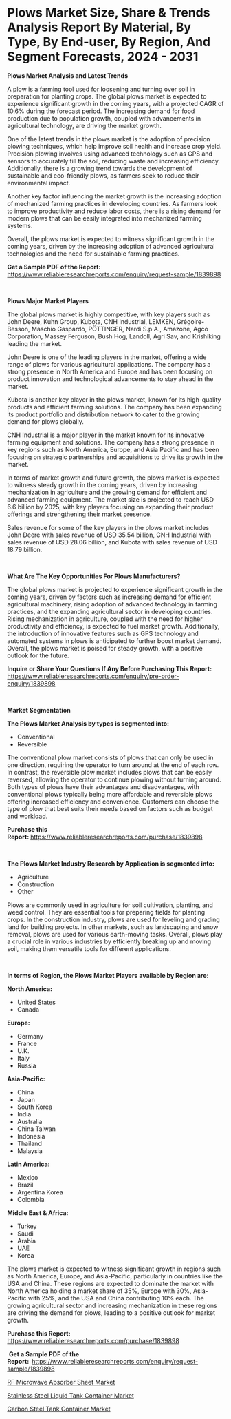 <p><h1>Plows Market Size, Share & Trends Analysis Report By Material, By Type, By End-user, By Region, And Segment Forecasts, 2024 - 2031</h1></p><p><strong>Plows Market Analysis and Latest Trends</strong></p>
<p><p>A plow is a farming tool used for loosening and turning over soil in preparation for planting crops. The global plows market is expected to experience significant growth in the coming years, with a projected CAGR of 10.6% during the forecast period. The increasing demand for food production due to population growth, coupled with advancements in agricultural technology, are driving the market growth.</p><p>One of the latest trends in the plows market is the adoption of precision plowing techniques, which help improve soil health and increase crop yield. Precision plowing involves using advanced technology such as GPS and sensors to accurately till the soil, reducing waste and increasing efficiency. Additionally, there is a growing trend towards the development of sustainable and eco-friendly plows, as farmers seek to reduce their environmental impact.</p><p>Another key factor influencing the market growth is the increasing adoption of mechanized farming practices in developing countries. As farmers look to improve productivity and reduce labor costs, there is a rising demand for modern plows that can be easily integrated into mechanized farming systems.</p><p>Overall, the plows market is expected to witness significant growth in the coming years, driven by the increasing adoption of advanced agricultural technologies and the need for sustainable farming practices.</p></p>
<p><strong>Get a Sample PDF of the Report:&nbsp;</strong> <a href="https://www.reliableresearchreports.com/enquiry/request-sample/1839898">https://www.reliableresearchreports.com/enquiry/request-sample/1839898</a></p>
<p>&nbsp;</p>
<p><strong>Plows Major Market Players</strong></p>
<p><p>The global plows market is highly competitive, with key players such as John Deere, Kuhn Group, Kubota, CNH Industrial, LEMKEN, Grégoire-Besson, Maschio Gaspardo, PÖTTINGER, Nardi S.p.A., Amazone, Agco Corporation, Massey Ferguson, Bush Hog, Landoll, Agri Sav, and Krishiking leading the market.</p><p>John Deere is one of the leading players in the market, offering a wide range of plows for various agricultural applications. The company has a strong presence in North America and Europe and has been focusing on product innovation and technological advancements to stay ahead in the market.</p><p>Kubota is another key player in the plows market, known for its high-quality products and efficient farming solutions. The company has been expanding its product portfolio and distribution network to cater to the growing demand for plows globally.</p><p>CNH Industrial is a major player in the market known for its innovative farming equipment and solutions. The company has a strong presence in key regions such as North America, Europe, and Asia Pacific and has been focusing on strategic partnerships and acquisitions to drive its growth in the market.</p><p>In terms of market growth and future growth, the plows market is expected to witness steady growth in the coming years, driven by increasing mechanization in agriculture and the growing demand for efficient and advanced farming equipment. The market size is projected to reach USD 6.6 billion by 2025, with key players focusing on expanding their product offerings and strengthening their market presence.</p><p>Sales revenue for some of the key players in the plows market includes John Deere with sales revenue of USD 35.54 billion, CNH Industrial with sales revenue of USD 28.06 billion, and Kubota with sales revenue of USD 18.79 billion.</p></p>
<p>&nbsp;</p>
<p><strong>What Are The Key Opportunities For Plows Manufacturers?</strong></p>
<p><p>The global plows market is projected to experience significant growth in the coming years, driven by factors such as increasing demand for efficient agricultural machinery, rising adoption of advanced technology in farming practices, and the expanding agricultural sector in developing countries. Rising mechanization in agriculture, coupled with the need for higher productivity and efficiency, is expected to fuel market growth. Additionally, the introduction of innovative features such as GPS technology and automated systems in plows is anticipated to further boost market demand. Overall, the plows market is poised for steady growth, with a positive outlook for the future.</p></p>
<p><strong>Inquire or Share Your Questions If Any Before Purchasing This Report:</strong> <a href="https://www.reliableresearchreports.com/enquiry/pre-order-enquiry/1839898">https://www.reliableresearchreports.com/enquiry/pre-order-enquiry/1839898</a></p>
<p>&nbsp;</p>
<p><strong>Market Segmentation</strong></p>
<p><strong>The Plows Market Analysis by types is segmented into:</strong></p>
<p><ul><li>Conventional</li><li>Reversible</li></ul></p>
<p><p>The conventional plow market consists of plows that can only be used in one direction, requiring the operator to turn around at the end of each row. In contrast, the reversible plow market includes plows that can be easily reversed, allowing the operator to continue plowing without turning around. Both types of plows have their advantages and disadvantages, with conventional plows typically being more affordable and reversible plows offering increased efficiency and convenience. Customers can choose the type of plow that best suits their needs based on factors such as budget and workload.</p></p>
<p><strong>Purchase this Report:&nbsp;</strong><a href="https://www.reliableresearchreports.com/purchase/1839898">https://www.reliableresearchreports.com/purchase/1839898</a></p>
<p>&nbsp;</p>
<p><strong>The Plows Market Industry Research by Application is segmented into:</strong></p>
<p><ul><li>Agriculture</li><li>Construction</li><li>Other</li></ul></p>
<p><p>Plows are commonly used in agriculture for soil cultivation, planting, and weed control. They are essential tools for preparing fields for planting crops. In the construction industry, plows are used for leveling and grading land for building projects. In other markets, such as landscaping and snow removal, plows are used for various earth-moving tasks. Overall, plows play a crucial role in various industries by efficiently breaking up and moving soil, making them versatile tools for different applications.</p></p>
<p>&nbsp;</p>
<p><strong>In terms of Region, the Plows Market Players available by Region are:</strong></p>
<p>
    <p> <strong> North America: </strong>
        <ul>
            <li>United States</li>
            <li>Canada</li>
        </ul>
        </p> 
    <p> <strong> Europe: </strong>
        <ul>
            <li>Germany</li>
            <li>France</li>
            <li>U.K.</li>
            <li>Italy</li>
            <li>Russia</li>
        </ul>
        </p> 
    <p> <strong> Asia-Pacific: </strong>
        <ul>
            <li>China</li>
            <li>Japan</li>
            <li>South Korea</li>
            <li>India</li>
            <li>Australia</li>
            <li>China Taiwan</li>
            <li>Indonesia</li>
            <li>Thailand</li>
            <li>Malaysia</li>
        </ul>
        </p> 
    <p> <strong> Latin America: </strong>
        <ul>
            <li>Mexico</li>
            <li>Brazil</li>
            <li>Argentina Korea</li>
            <li>Colombia</li>
        </ul>
        </p> 
    <p> <strong> Middle East & Africa: </strong>
        <ul>
            <li>Turkey</li>
            <li>Saudi</li>
            <li>Arabia</li>
            <li>UAE</li>
            <li>Korea</li>
        </ul>
    </p>
    </p>
<p><p>The plows market is expected to witness significant growth in regions such as North America, Europe, and Asia-Pacific, particularly in countries like the USA and China. These regions are expected to dominate the market with North America holding a market share of 35%, Europe with 30%, Asia-Pacific with 25%, and the USA and China contributing 10% each. The growing agricultural sector and increasing mechanization in these regions are driving the demand for plows, leading to a positive outlook for market growth.</p></p>
<p><strong>Purchase this Report: </strong><a href="https://www.reliableresearchreports.com/purchase/1839898">https://www.reliableresearchreports.com/purchase/1839898</a></p>
<p>&nbsp;<strong>Get a Sample PDF of the Report:&nbsp;&nbsp;</strong><a href="https://www.reliableresearchreports.com/enquiry/request-sample/1839898">https://www.reliableresearchreports.com/enquiry/request-sample/1839898</a></p>
<p><strong></strong></p>
<p><p><a href="https://view.publitas.com/reportprime-1/rf-microwave-absorber-sheet-market-analysis-examines-its-scope-on-growth-opportunities-and-forecasted-trends-spanning-from-2024-to-2031/">RF Microwave Absorber Sheet Market</a></p><p><a href="https://view.publitas.com/reportprime-1/stainless-steel-liquid-tank-container-market-research-report-reveals-the-latest-trends-and-opportunities-of-this-market-for-period-from-2024-2031/">Stainless Steel Liquid Tank Container Market</a></p><p><a href="https://view.publitas.com/reportprime-1/carbon-steel-tank-container-market-size-share-trends-analysis-report-by-application-regional-outlook-competitive-strategies-and-segment-forecasts-2024-2031/">Carbon Steel Tank Container Market</a></p></p>